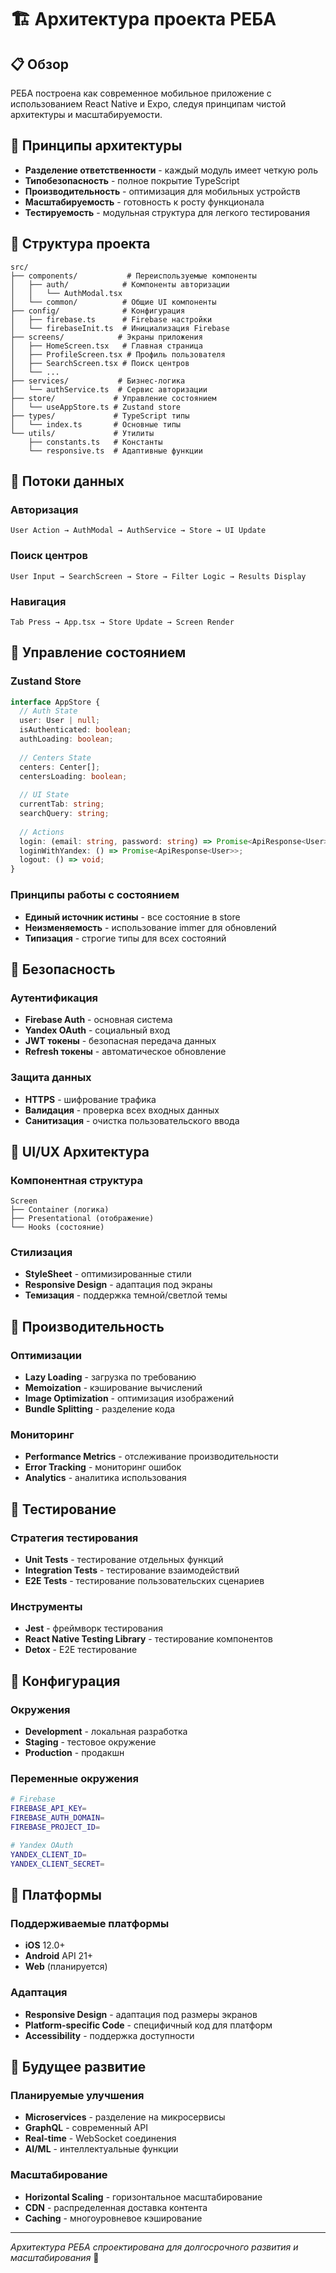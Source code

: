 # 🏗️ Архитектура проекта РЕБА

## 📋 Обзор

РЕБА построена как современное мобильное приложение с использованием React Native и Expo, следуя принципам чистой архитектуры и масштабируемости.

## 🎯 Принципы архитектуры

- **Разделение ответственности** - каждый модуль имеет четкую роль
- **Типобезопасность** - полное покрытие TypeScript
- **Производительность** - оптимизация для мобильных устройств
- **Масштабируемость** - готовность к росту функционала
- **Тестируемость** - модульная структура для легкого тестирования

## 📁 Структура проекта

```
src/
├── components/           # Переиспользуемые компоненты
│   ├── auth/            # Компоненты авторизации
│   │   └── AuthModal.tsx
│   └── common/          # Общие UI компоненты
├── config/              # Конфигурация
│   ├── firebase.ts      # Firebase настройки
│   └── firebaseInit.ts  # Инициализация Firebase
├── screens/            # Экраны приложения
│   ├── HomeScreen.tsx   # Главная страница
│   ├── ProfileScreen.tsx # Профиль пользователя
│   ├── SearchScreen.tsx # Поиск центров
│   └── ...
├── services/           # Бизнес-логика
│   └── authService.ts  # Сервис авторизации
├── store/             # Управление состоянием
│   └── useAppStore.ts # Zustand store
├── types/             # TypeScript типы
│   └── index.ts       # Основные типы
└── utils/             # Утилиты
    ├── constants.ts   # Константы
    └── responsive.ts  # Адаптивные функции
```

## 🔄 Потоки данных

### Авторизация
```
User Action → AuthModal → AuthService → Store → UI Update
```

### Поиск центров
```
User Input → SearchScreen → Store → Filter Logic → Results Display
```

### Навигация
```
Tab Press → App.tsx → Store Update → Screen Render
```

## 🏪 Управление состоянием

### Zustand Store
```typescript
interface AppStore {
  // Auth State
  user: User | null;
  isAuthenticated: boolean;
  authLoading: boolean;
  
  // Centers State
  centers: Center[];
  centersLoading: boolean;
  
  // UI State
  currentTab: string;
  searchQuery: string;
  
  // Actions
  login: (email: string, password: string) => Promise<ApiResponse<User>>;
  loginWithYandex: () => Promise<ApiResponse<User>>;
  logout: () => void;
}
```

### Принципы работы с состоянием
- **Единый источник истины** - все состояние в store
- **Неизменяемость** - использование immer для обновлений
- **Типизация** - строгие типы для всех состояний

## 🔐 Безопасность

### Аутентификация
- **Firebase Auth** - основная система
- **Yandex OAuth** - социальный вход
- **JWT токены** - безопасная передача данных
- **Refresh токены** - автоматическое обновление

### Защита данных
- **HTTPS** - шифрование трафика
- **Валидация** - проверка всех входных данных
- **Санитизация** - очистка пользовательского ввода

## 🎨 UI/UX Архитектура

### Компонентная структура
```
Screen
├── Container (логика)
├── Presentational (отображение)
└── Hooks (состояние)
```

### Стилизация
- **StyleSheet** - оптимизированные стили
- **Responsive Design** - адаптация под экраны
- **Темизация** - поддержка темной/светлой темы

## 🚀 Производительность

### Оптимизации
- **Lazy Loading** - загрузка по требованию
- **Memoization** - кэширование вычислений
- **Image Optimization** - оптимизация изображений
- **Bundle Splitting** - разделение кода

### Мониторинг
- **Performance Metrics** - отслеживание производительности
- **Error Tracking** - мониторинг ошибок
- **Analytics** - аналитика использования

## 🧪 Тестирование

### Стратегия тестирования
- **Unit Tests** - тестирование отдельных функций
- **Integration Tests** - тестирование взаимодействий
- **E2E Tests** - тестирование пользовательских сценариев

### Инструменты
- **Jest** - фреймворк тестирования
- **React Native Testing Library** - тестирование компонентов
- **Detox** - E2E тестирование

## 🔧 Конфигурация

### Окружения
- **Development** - локальная разработка
- **Staging** - тестовое окружение
- **Production** - продакшн

### Переменные окружения
```bash
# Firebase
FIREBASE_API_KEY=
FIREBASE_AUTH_DOMAIN=
FIREBASE_PROJECT_ID=

# Yandex OAuth
YANDEX_CLIENT_ID=
YANDEX_CLIENT_SECRET=
```

## 📱 Платформы

### Поддерживаемые платформы
- **iOS** 12.0+
- **Android** API 21+
- **Web** (планируется)

### Адаптация
- **Responsive Design** - адаптация под размеры экранов
- **Platform-specific Code** - специфичный код для платформ
- **Accessibility** - поддержка доступности

## 🔮 Будущее развитие

### Планируемые улучшения
- **Microservices** - разделение на микросервисы
- **GraphQL** - современный API
- **Real-time** - WebSocket соединения
- **AI/ML** - интеллектуальные функции

### Масштабирование
- **Horizontal Scaling** - горизонтальное масштабирование
- **CDN** - распределенная доставка контента
- **Caching** - многоуровневое кэширование

---

*Архитектура РЕБА спроектирована для долгосрочного развития и масштабирования* 🚀
